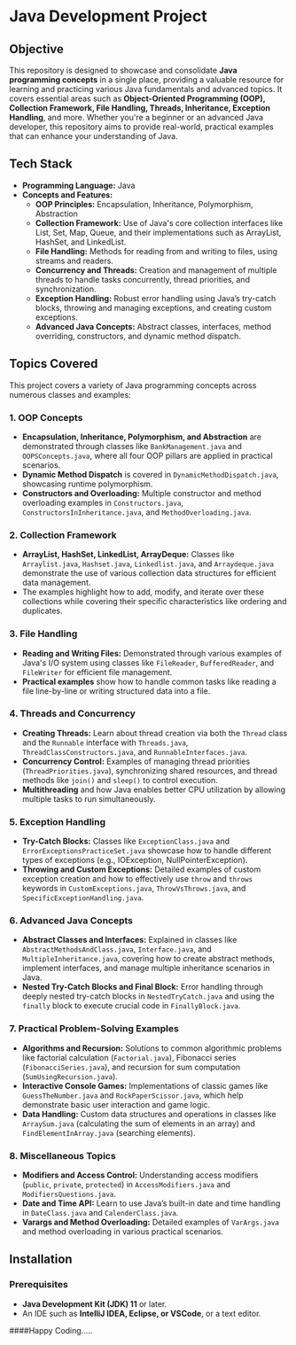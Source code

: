 
# Java Development Project

## Objective
This repository is designed to showcase and consolidate **Java programming concepts** in a single place, providing a valuable resource for learning and practicing various Java fundamentals and advanced topics. It covers essential areas such as **Object-Oriented Programming (OOP), Collection Framework, File Handling, Threads, Inheritance, Exception Handling**, and more. Whether you're a beginner or an advanced Java developer, this repository aims to provide real-world, practical examples that can enhance your understanding of Java.

## Tech Stack
- **Programming Language:** Java
- **Concepts and Features:**
  - **OOP Principles:** Encapsulation, Inheritance, Polymorphism, Abstraction
  - **Collection Framework:** Use of Java's core collection interfaces like List, Set, Map, Queue, and their implementations such as ArrayList, HashSet, and LinkedList.
  - **File Handling:** Methods for reading from and writing to files, using streams and readers.
  - **Concurrency and Threads:** Creation and management of multiple threads to handle tasks concurrently, thread priorities, and synchronization.
  - **Exception Handling:** Robust error handling using Java’s try-catch blocks, throwing and managing exceptions, and creating custom exceptions.
  - **Advanced Java Concepts:** Abstract classes, interfaces, method overriding, constructors, and dynamic method dispatch.

## Topics Covered

This project covers a variety of Java programming concepts across numerous classes and examples:

### 1. **OOP Concepts**
   - **Encapsulation, Inheritance, Polymorphism, and Abstraction** are demonstrated through classes like `BankManagement.java` and `OOPSConcepts.java`, where all four OOP pillars are applied in practical scenarios.
   - **Dynamic Method Dispatch** is covered in `DynamicMethodDispatch.java`, showcasing runtime polymorphism.
   - **Constructors and Overloading:** Multiple constructor and method overloading examples in `Constructors.java`, `ConstructorsInInheritance.java`, and `MethodOverloading.java`.
  
### 2. **Collection Framework**
   - **ArrayList, HashSet, LinkedList, ArrayDeque:** Classes like `Arraylist.java`, `Hashset.java`, `Linkedlist.java`, and `Arraydeque.java` demonstrate the use of various collection data structures for efficient data management.
   - The examples highlight how to add, modify, and iterate over these collections while covering their specific characteristics like ordering and duplicates.

### 3. **File Handling**
   - **Reading and Writing Files:** Demonstrated through various examples of Java's I/O system using classes like `FileReader`, `BufferedReader`, and `FileWriter` for efficient file management.
   - **Practical examples** show how to handle common tasks like reading a file line-by-line or writing structured data into a file.

### 4. **Threads and Concurrency**
   - **Creating Threads:** Learn about thread creation via both the `Thread` class and the `Runnable` interface with `Threads.java`, `ThreadClassConstructors.java`, and `RunnableInterfaces.java`.
   - **Concurrency Control:** Examples of managing thread priorities (`ThreadPriorities.java`), synchronizing shared resources, and thread methods like `join()` and `sleep()` to control execution.
   - **Multithreading** and how Java enables better CPU utilization by allowing multiple tasks to run simultaneously.

### 5. **Exception Handling**
   - **Try-Catch Blocks:** Classes like `ExceptionClass.java` and `ErrorExceptionsPracticeSet.java` showcase how to handle different types of exceptions (e.g., IOException, NullPointerException).
   - **Throwing and Custom Exceptions:** Detailed examples of custom exception creation and how to effectively use `throw` and `throws` keywords in `CustomExceptions.java`, `ThrowVsThrows.java`, and `SpecificExceptionHandling.java`.

### 6. **Advanced Java Concepts**
   - **Abstract Classes and Interfaces:** Explained in classes like `AbstractMethodsAndClass.java`, `Interface.java`, and `MultipleInheritance.java`, covering how to create abstract methods, implement interfaces, and manage multiple inheritance scenarios in Java.
   - **Nested Try-Catch Blocks and Final Block:** Error handling through deeply nested try-catch blocks in `NestedTryCatch.java` and using the `finally` block to execute crucial code in `FinallyBlock.java`.

### 7. **Practical Problem-Solving Examples**
   - **Algorithms and Recursion:** Solutions to common algorithmic problems like factorial calculation (`Factorial.java`), Fibonacci series (`FibonacciSeries.java`), and recursion for sum computation (`SumUsingRecursion.java`).
   - **Interactive Console Games:** Implementations of classic games like `GuessTheNumber.java` and `RockPaperScissor.java`, which help demonstrate basic user interaction and game logic.
   - **Data Handling:** Custom data structures and operations in classes like `ArraySum.java` (calculating the sum of elements in an array) and `FindElementInArray.java` (searching elements).

### 8. **Miscellaneous Topics**
   - **Modifiers and Access Control:** Understanding access modifiers (`public`, `private`, `protected`) in `AccessModifiers.java` and `ModifiersQuestions.java`.
   - **Date and Time API:** Learn to use Java’s built-in date and time handling in `DateClass.java` and `CalenderClass.java`.
   - **Varargs and Method Overloading:** Detailed examples of `VarArgs.java` and method overloading in various practical scenarios.

## Installation

### Prerequisites
- **Java Development Kit (JDK) 11** or later.
- An IDE such as **IntelliJ IDEA, Eclipse, or VSCode**, or a text editor.

####Happy Coding.....
